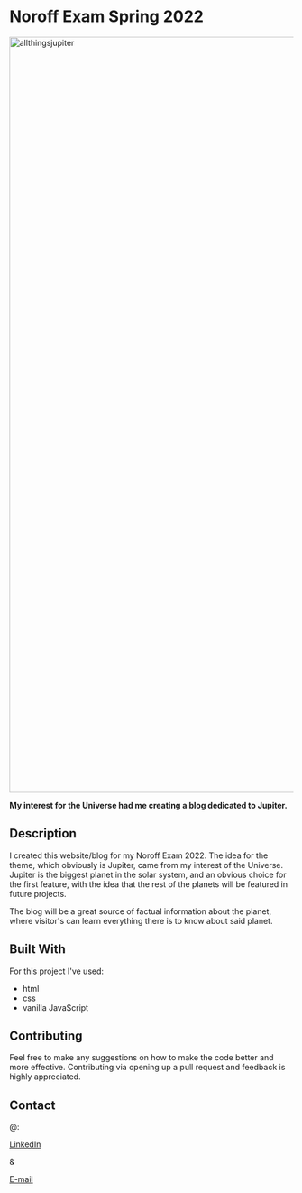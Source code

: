 # Noroff Exam Spring 2022

<img width="1340" alt="allthingsjupiter" src="https://user-images.githubusercontent.com/91468816/172334351-fa7a0385-7217-4ff4-9f8d-22e4a2bd7487.png">


**My interest for the Universe had me creating a blog dedicated to Jupiter.**

## Description

I created this website/blog for my Noroff Exam 2022. The idea for the theme, which obviously is Jupiter, came from my interest of the Universe. Jupiter is the biggest planet in the solar system, and an obvious choice for the first feature, with the idea that the rest of the planets will be featured in future projects.

The blog will be a great source of factual information about the planet, where visitor's can learn everything there is to know about said planet.

## Built With

For this project I've used:

- html
- css
- vanilla JavaScript

## Contributing

Feel free to make any suggestions on how to make the code better and more effective.
Contributing via opening up a pull request and feedback is highly appreciated.

## Contact

@:

[LinkedIn](https://www.linkedin.com/in/charlottesjusdal/)

&

[E-mail](mailto:charlotte.sjusdal@hotmail.com)
